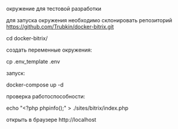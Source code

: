 окружение для тестовой разработки

для запуска окружения необходимо склонировать репозиторий https://github.com/Trubkin/docker-bitrix.git

cd docker-bitrix/ 

создать переменные окружения: 

cp .env_template .env

запуск: 

docker-compose up -d

проверка работоспособности:

echo "<?php phpinfo();" > ./sites/bitrix/index.php

открыть в браузере http://localhost
